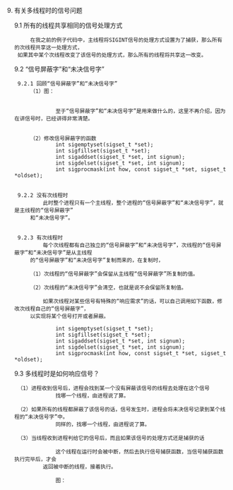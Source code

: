 
9. 有关多线程时的信号问题
	
	
	9.1 所有的线程共享相同的信号处理方式
		
			在我之前的例子代码中，主线程将SIGINT信号的处理方式设置为了捕获，那么所有的次线程共享这一处理方式，
		如果其中某个次线程改变了该信号的处理方式，那么所有的线程将共享这一改变。
		
		
	
	9.2 “信号屏蔽字”和“未决信号字”
			
		9.2.1 回顾“信号屏蔽字”和“未决信号字”
			（1）图：
					
					
					至于“信号屏蔽字”和“未决信号字”是用来做什么的，这里不再介绍，因为在讲信号时，已经讲得非常清楚。
					
					
			（2）修改信号屏蔽字的函数
					int sigemptyset(sigset_t *set);
					int sigfillset(sigset_t *set);
					int sigaddset(sigset_t *set, int signum);
					int sigdelset(sigset_t *set, int signum);
					int sigprocmask(int how, const sigset_t *set, sigset_t *oldset);
	
			
		9.2.2 没有次线程时
				此时整个进程只有一个主线程，整个进程的“信号屏蔽字”和“未决信号字”，就是主线程的“信号屏蔽字”
			和“未决信号字”。
				
				
		9.2.3 有次线程时
				每个次线程都有自己独立的“信号屏蔽字”和“未决信号字”，次线程的“信号屏蔽字”和“未决信号字”是从主线程
			的“信号屏蔽字”和“未决信号字”复制而来的，在复制时，
				
			（1）次线程的“信号屏蔽字”会保留从主线程“信号屏蔽字”所复制的值。
			
			（2）次线程的“未决信号字”会清空，也就是说不会保留所复制值。
			
				如果次线程对某些信号有特殊的“响应需求”的话，可以自己调用如下函数，修改次线程自己的“信号屏蔽字”，
			以实现将某个信号打开或者屏蔽。
					
					int sigemptyset(sigset_t *set);
					int sigfillset(sigset_t *set);
					int sigaddset(sigset_t *set, int signum);
					int sigdelset(sigset_t *set, int signum);
					int sigprocmask(int how, const sigset_t *set, sigset_t *oldset);
			
	
	9.3 多线程时是如何响应信号？
	
		（1）进程收到信号后，进程会找到某一个没有屏蔽该信号的线程去处理在这个信号
					找哪一个线程，由进程说了算。
				
		（2）如果所有的线程都屏蔽了该信号的话，信号发生时，进程会将未决信号记录到某个线程的“未决信号字”中。
					同样的，找哪一个线程，由进程说了算。
		
		（3）当线程收到进程判给它的信号后，而且如果该信号的处理方式还是捕获的话
		
					这个线程在运行时会被中断，然后去执行信号捕获函数，当信号捕获函数执行完毕后，才会
				返回被中断的线程，接着执行。
					
					图：
